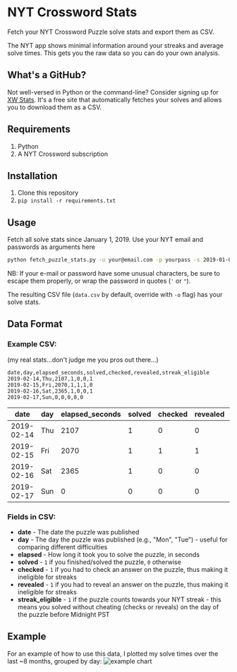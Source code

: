 # NYT Crossword Stats

Fetch your NYT Crossword Puzzle solve stats and export them as CSV.

The NYT app shows minimal information around your streaks and average solve times. This gets you the raw data so you can do your own analysis.

## What's a GitHub?
Not well-versed in Python or the command-line? Consider signing up for [XW Stats](https://xwstats.com). It's a free site that automatically fetches your solves and allows you to download them as a CSV.

## Requirements

1. Python
2. A NYT Crossword subscription

## Installation

1. Clone this repository
2. `pip install -r requirements.txt`

## Usage

Fetch all solve stats since January 1, 2019. Use your NYT email and passwords as arguments here
```bash
python fetch_puzzle_stats.py -u your@email.com -p yourpass -s 2019-01-01
```

NB: If your e-mail or password have some unusual characters, be sure to escape them properly, or wrap the password in quotes (`'` or `"`).

The resulting CSV file (`data.csv` by default, override with `-o` flag) has your solve stats.

## Data Format

### Example CSV:
(my real stats...don't judge me you pros out there...)
```csv
date,day,elapsed_seconds,solved,checked,revealed,streak_eligible
2019-02-14,Thu,2107,1,0,0,1
2019-02-15,Fri,2070,1,1,1,0
2019-02-16,Sat,2365,1,0,0,1
2019-02-17,Sun,0,0,0,0,0
```

date | day | elapsed_seconds | solved | checked | revealed | streak_eligible
--- | --- | --- | --- | --- | --- | ---
2019-02-14|Thu|2107|1|0|0|1
2019-02-15|Fri|2070|1|1|1|0
2019-02-16|Sat|2365|1|0|0|1
2019-02-17|Sun|0|0|0|0|0


### Fields in CSV:
* **date** - The date the puzzle was published
* **day** - The day the puzzle was published (e.g., "Mon", "Tue") - useful for comparing different difficulties
* **elapsed** - How long it took you to solve the puzzle, in seconds
* **solved** - `1` if you finished/solved the puzzle, `0` otherwise
* **checked** - `1` if you had to check an answer on the puzzle, thus making it ineligible for streaks
* **revealed** - `1` if you had to reveal an answer on the puzzle, thus making it ineligible for streaks
* **streak_eligible** - `1` if the puzzle counts towards your NYT streak - this means you solved without cheating (checks or reveals) on the day of the puzzle before Midnight PST

## Example

For an example of how to use this data, I plotted my solve times over the last ~8 months, grouped by day:
![example chart](example_chart.png)
